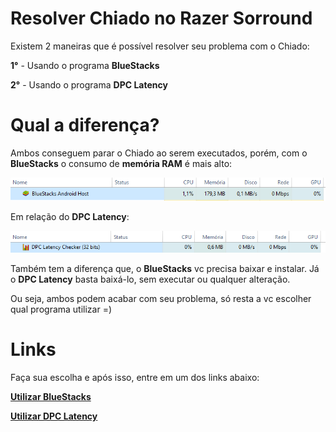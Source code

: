 # Resolver Chiado no Razer Sorround

Existem 2 maneiras que é possível resolver seu problema com o Chiado:

**1°** - Usando o programa **BlueStacks**

**2°** - Usando o programa **DPC Latency**

# Qual a diferença?

Ambos conseguem parar o Chiado ao serem executados, porém, com o **BlueStacks** o consumo de **memória RAM** é mais alto:

![memoria](Imagens/memoria_bluestacks.PNG)

Em relação do **DPC Latency**:

![memoria_dpc](Imagens/memoria_latency.PNG)

Também tem a diferença que, o **BlueStacks** vc precisa baixar e instalar. Já o **DPC Latency** basta baixá-lo, sem executar ou qualquer alteração.

Ou seja, ambos podem acabar com seu problema, só resta a vc escolher qual programa utilizar =)

# Links
Faça sua escolha e após isso, entre em um dos links abaixo:

**[Utilizar BlueStacks](https://github.com/GabrielCoutz/Usando-BlueStacks/blob/main/README.md)**

**[Utilizar DPC Latency](https://github.com/GabrielCoutz/Usando-DPC/blob/main/README.md)**
